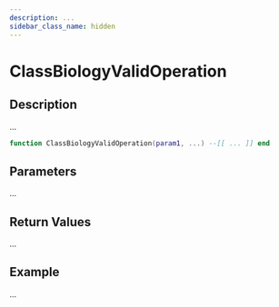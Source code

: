```yaml
---
description: ...
sidebar_class_name: hidden
---
```


# ClassBiologyValidOperation

## Description

...

```lua
function ClassBiologyValidOperation(param1, ...) --[[ ... ]] end
```

## Parameters

...

## Return Values

...

## Example

...

